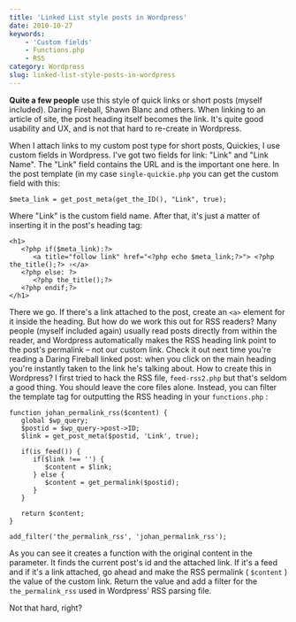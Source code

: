 ```yaml
---
title: 'Linked List style posts in Wordpress'
date: 2010-10-27
keywords:
    - 'Custom fields'
    - Functions.php
    - RSS
category: Wordpress
slug: linked-list-style-posts-in-wordpress
---
```


**Quite a few people** use this style of quick links or short posts (myself included). Daring Fireball, Shawn Blanc and others. When linking to an article of site, the post heading itself becomes the link. It's quite good usability and UX, and is not that hard to re-create in Wordpress.

When I attach links to my custom post type for short posts, Quickies, I use custom fields in Wordpress. I've got two fields for link: "Link" and "Link Name". The "Link" field contains the URL and is the important one here. In the post template (in my case `single-quickie.php` you can get the custom field with this:

    $meta_link = get_post_meta(get_the_ID(), "Link", true);
Where "Link" is the custom field name. After that, it's just a matter of inserting it in the post's heading tag:

    <h1>
       <?php if($meta_link):?>
          <a title="follow link" href="<?php echo $meta_link;?>"> <?php the_title();?> ›</a>
       <?php else: ?>
          <?php the_title();?>
       <?php endif;?>
    </h1>
There we go. If there's a link attached to the post, create an `<a>` element for it inside the heading. But how do we work this out for RSS readers? Many people (myself included again) usually read posts directly from within the reader, and Wordpress automatically makes the RSS heading link point to the post's permalink – not our custom link. Check it out next time you're reading a Daring Fireball linked post: when you click on the main heading you're instantly taken to the link he's talking about. How to create this in Wordpress? I first tried to hack the RSS file, `feed-rss2.php` but that's seldom a good thing. You should leave the core files alone. Instead, you can filter the template tag for outputting the RSS heading in your `functions.php` :

    function johan_permalink_rss($content) { 
       global $wp_query; 
       $postid = $wp_query->post->ID; 
       $link = get_post_meta($postid, 'Link', true); 
    
       if(is_feed()) { 
          if($link !== '') { 
             $content = $link; 
          } else { 
             $content = get_permalink($postid); 
          } 
       } 
       
       return $content; 
    } 
    
    add_filter('the_permalink_rss', 'johan_permalink_rss');
As you can see it creates a function with the original content in the parameter. It finds the current post's id and the attached link. If it's a feed and if it's a link attached, go ahead and make the RSS permalink ( `$content` ) the value of the custom link. Return the value and add a filter for the `the_permalink_rss` used in Wordpress' RSS parsing file.
 
 Not that hard, right?
